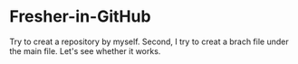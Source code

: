 # Fresher-in-GitHub
Try to creat a repository by myself.
Second, I try to creat a brach file under the main file. Let's see whether it works.
